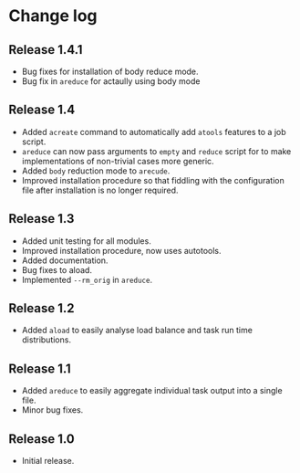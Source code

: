 # Change log

## Release 1.4.1
* Bug fixes for installation of body reduce mode.
* Bug fix in `areduce` for actaully using body mode

## Release 1.4
* Added `acreate` command to automatically add `atools` features to a job
    script.
* `areduce` can now pass arguments to `empty` and `reduce` script for
    to make implementations of non-trivial cases more generic.
* Added `body` reduction mode to `arecude`.
* Improved installation procedure so that fiddling with the configuration
    file after installation is no longer required.

## Release 1.3
* Added unit testing for all modules.
* Improved installation procedure, now uses autotools.
* Added documentation.
* Bug fixes to aload.
* Implemented `--rm_orig` in `areduce`.

## Release 1.2
* Added `aload` to easily analyse load balance and task run time
    distributions.

## Release 1.1
* Added `areduce` to easily aggregate individual task output into a single
    file.
* Minor bug fixes.

## Release 1.0
* Initial release.
